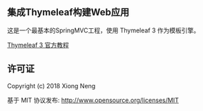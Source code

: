 ## 集成Thymeleaf构建Web应用

这是一个最基本的SpringMVC工程，使用 Thymeleaf 3 作为模板引擎。

[Thymeleaf 3 官方教程](http://www.thymeleaf.org/doc/tutorials/3.0/usingthymeleaf.html)

## 许可证

Copyright (c) 2018 Xiong Neng

基于 MIT 协议发布: <http://www.opensource.org/licenses/MIT>
